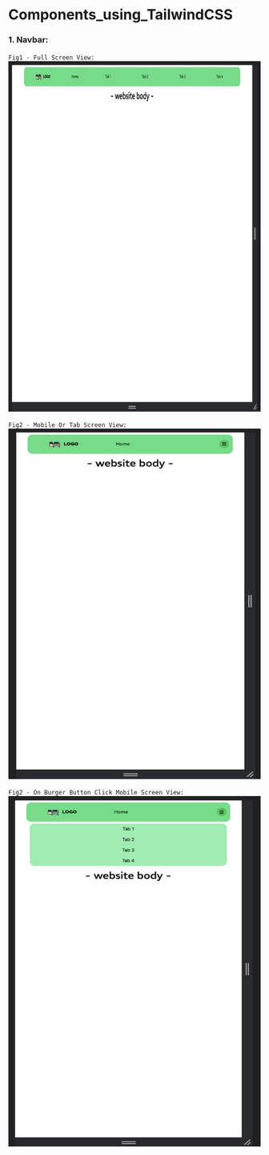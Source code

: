 # Components_using_TailwindCSS

### 1. Navbar:

`Fig1 - Full Screen View:`
<img src=https://github.com/NeilJoseph019/Components_using_TailwindCSS/blob/0595432a7df36099ebe9bc5d331f9709af9257dc/Project_images/navbar_1.png width="700" height="700">

`Fig2 - Mobile Or Tab Screen View:`
<img src=https://github.com/NeilJoseph019/Components_using_TailwindCSS/blob/0595432a7df36099ebe9bc5d331f9709af9257dc/Project_images/navbar_2.png width="700" height="700">

`Fig2 - On Burger Button Click Mobile Screen View:`
<img src=https://github.com/NeilJoseph019/Components_using_TailwindCSS/blob/0595432a7df36099ebe9bc5d331f9709af9257dc/Project_images/navbar_3.png width="700" height="700">
